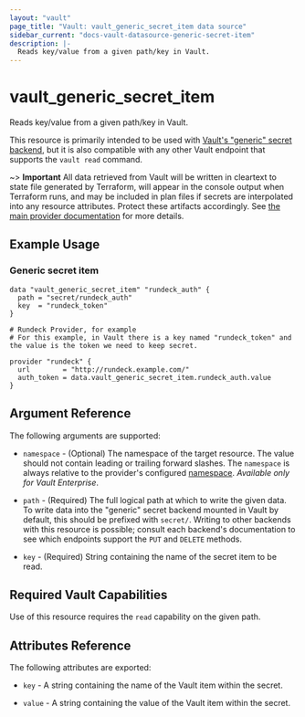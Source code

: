 ```yaml
---
layout: "vault"
page_title: "Vault: vault_generic_secret_item data source"
sidebar_current: "docs-vault-datasource-generic-secret-item"
description: |-
  Reads key/value from a given path/key in Vault.
---
```


# vault\_generic\_secret\_item

Reads key/value from a given path/key in Vault.

This resource is primarily intended to be used with
[Vault's "generic" secret backend](https://www.vaultproject.io/docs/secrets/generic/index.html),
but it is also compatible with any other Vault endpoint that supports
the `vault read` command.

~> **Important** All data retrieved from Vault will be
written in cleartext to state file generated by Terraform, will appear in
the console output when Terraform runs, and may be included in plan files
if secrets are interpolated into any resource attributes.
Protect these artifacts accordingly. See
[the main provider documentation](../index.html)
for more details.

## Example Usage

### Generic secret item

```hcl
data "vault_generic_secret_item" "rundeck_auth" {
  path = "secret/rundeck_auth"
  key  = "rundeck_token"
}

# Rundeck Provider, for example
# For this example, in Vault there is a key named "rundeck_token" and the value is the token we need to keep secret.

provider "rundeck" {
  url        = "http://rundeck.example.com/"
  auth_token = data.vault_generic_secret_item.rundeck_auth.value
}
```

## Argument Reference

The following arguments are supported:

* `namespace` - (Optional) The namespace of the target resource.
  The value should not contain leading or trailing forward slashes.
  The `namespace` is always relative to the provider's configured [namespace](/docs/providers/vault/index.html#namespace).
  *Available only for Vault Enterprise*.

* `path` - (Required) The full logical path at which to write the given data.
  To write data into the "generic" secret backend mounted in Vault by default,
  this should be prefixed with `secret/`. Writing to other backends with this
  resource is possible; consult each backend's documentation to see which
  endpoints support the `PUT` and `DELETE` methods.

* `key` - (Required) String containing the name of the secret item to be read.

## Required Vault Capabilities

Use of this resource requires the `read` capability on the given path.

## Attributes Reference

The following attributes are exported:

* `key` - A string containing the name of the Vault item within the secret.

* `value` - A string containing the value of the Vault item within the secret.
